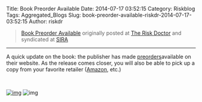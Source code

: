 Title: Book Preorder Available
Date: 2014-07-17 03:52:15
Category: Riskblog
Tags: Aggregated_Blogs
Slug: book-preorder-available-riskdr-2014-07-17-03:52:15
Author: riskdr

>[Book Preorder Available](http://riskdr.com/2014/07/16/book-preorder-available/) originally posted at [The Risk Doctor](http://riskdr.com) and syndicated at [SIRA](http://societyinforisk.org)
***
A quick update on the book: the publisher has made [preorders](http://store.elsevier.com/Measuring-and-Managing-Information-Risk/Jack-Freund/isbn-9780124202313/)available on their website. As the release comes closer, you will also be able to pick up a copy from your favorite retailer ([Amazon](http://www.amazon.com/Measuring-Managing-Information-Risk-Approach/dp/0124202314/), etc.)

 

[![img](/images/blank.png)](#) ![img](http://pixel.wp.com/b.gif?host=riskdr.com&blog=34767047&post=234&subd=riskdr&ref=&feed=1)


